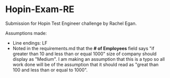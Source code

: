 # Hopin-Exam-RE
Submission for Hopin Test Engineer challenge by Rachel Egan.

Assumptions made:
- Line endings: LF
- Noted in the requirements.md that the **# of Employees** field says "if greater than 10 and less than or equal 1000" size of company should display as "Medium". I am making an assumption that this is a typo so all work done will be of the assumption that it should read as "great than 100 and less than or equal to 1000". 
